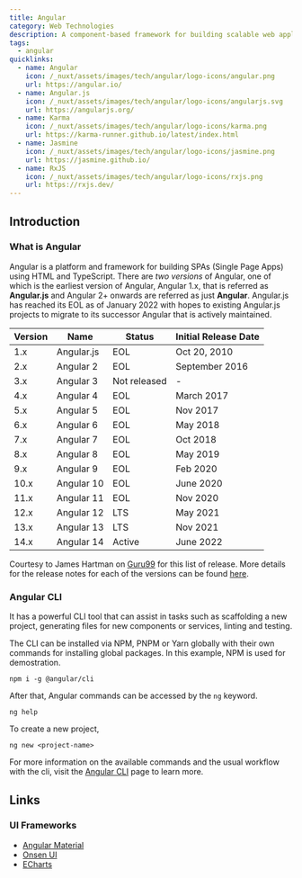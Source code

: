 ```yaml
---
title: Angular
category: Web Technologies
description: A component-based framework for building scalable web applications aided by a suite of powerful tools.
tags:
  - angular
quicklinks:
  - name: Angular
    icon: /_nuxt/assets/images/tech/angular/logo-icons/angular.png
    url: https://angular.io/
  - name: Angular.js
    icon: /_nuxt/assets/images/tech/angular/logo-icons/angularjs.svg
    url: https://angularjs.org/
  - name: Karma
    icon: /_nuxt/assets/images/tech/angular/logo-icons/karma.png
    url: https://karma-runner.github.io/latest/index.html
  - name: Jasmine
    icon: /_nuxt/assets/images/tech/angular/logo-icons/jasmine.png
    url: https://jasmine.github.io/
  - name: RxJS
    icon: /_nuxt/assets/images/tech/angular/logo-icons/rxjs.png
    url: https://rxjs.dev/
---
```


<v-quicklinks :quicklinks="quicklinks"></v-quicklinks>

## Introduction

### What is Angular

Angular is a platform and framework for building SPAs (Single Page Apps) using HTML and TypeScript. There are _two versions_ of Angular, one of which is the earliest version of Angular, Angular 1.x, that is referred as **Angular.js** and Angular 2+ onwards are referred as just **Angular**. Angular.js has reached its EOL as of January 2022 with hopes to existing Angular.js projects to migrate to its successor Angular that is actively maintained.

<div class="table-wrapper">

| Version | Name | Status | Initial Release Date |
| --- | --- | --- | --- |
| 1.x | Angular.js | EOL | Oct 20, 2010 |
| 2.x | Angular 2 | EOL | September 2016 |
| 3.x | Angular 3 | Not released | - |
| 4.x | Angular 4 | EOL | March 2017 |
| 5.x | Angular 5 | EOL | Nov 2017 |
| 6.x | Angular 6 | EOL | May 2018 |
| 7.x | Angular 7 | EOL | Oct 2018 |
| 8.x | Angular 8 | EOL | May 2019 |
| 9.x | Angular 9 | EOL | Feb 2020 |
| 10.x | Angular 10 | EOL | June 2020 |
| 11.x | Angular 11 | EOL | Nov 2020 |
| 12.x | Angular 12 | LTS | May 2021 |
| 13.x | Angular 13 | LTS | Nov 2021 |
| 14.x | Angular 14 | Active | June 2022 |

</div>

Courtesy to James Hartman on [Guru99](https://www.guru99.com/) for this list of release. More details for the release notes for each of the versions can be found [here](https://www.guru99.com/angularjs-1-vs-2-vs-4-vs-5-difference.html).

### Angular CLI

It has a powerful CLI tool that can assist in tasks such as scaffolding a new project, generating files for new components or services, linting and testing.

The CLI can be installed via NPM, PNPM or Yarn globally with their own commands for installing global packages. In this example, NPM is used for demostration.

```
npm i -g @angular/cli
```

After that, Angular commands can be accessed by the `ng` keyword.

```
ng help
```

To create a new project,

```
ng new <project-name>
```

For more information on the available commands and the usual workflow with the cli, visit the [Angular CLI](https://angular.io/cli) page to learn more.

## Links

### UI Frameworks

- [Angular Material](https://material.angular.io/)
- [Onsen UI](https://onsen.io/v2/guide/angular2/)
- [ECharts](https://xieziyu.github.io/ngx-echarts/#/welcome)
